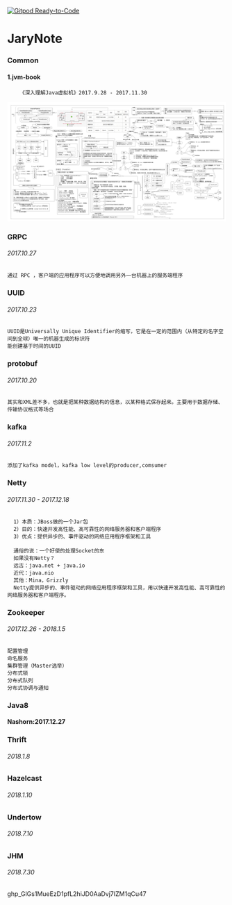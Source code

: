 [![Gitpod Ready-to-Code](https://img.shields.io/badge/Gitpod-Ready--to--Code-blue?logo=gitpod)](https://gitpod.io/#https://github.com/JaryZhen/JaryNote) 

# JaryNote

### Common
   #### 1.jvm-book
        《深入理解Java虚拟机》2017.9.28 - 2017.11.30
        
   ![JVM 逻辑导向图](https://github.com/JaryZhen/JaryNote/blob/master/jvm-book/JvmWorkFlow_jdk7.jpg)
### GRPC
 ###### 2017.10.27
    通过 RPC ，客户端的应用程序可以方便地调用另外一台机器上的服务端程序
### UUID   
 ###### 2017.10.23
    UUID是Universally Unique Identifier的缩写，它是在一定的范围内（从特定的名字空间到全球）唯一的机器生成的标识符
    能创建基于时间的UUID
### protobuf
 ###### 2017.10.20
    其实和XML差不多，也就是把某种数据结构的信息，以某种格式保存起来。主要用于数据存储、传输协议格式等场合
    
### kafka
 ###### 2017.11.2
    添加了kafka model，kafka low level的producer,comsumer
### Netty
 ###### 2017.11.30 - 2017.12.18
      
      1）本质：JBoss做的一个Jar包
      2）目的：快速开发高性能、高可靠性的网络服务器和客户端程序
      3）优点：提供异步的、事件驱动的网络应用程序框架和工具
      
      通俗的说：一个好使的处理Socket的东
      如果没有Netty？
      远古：java.net + java.io
      近代：java.nio
      其他：Mina，Grizzly
      Netty提供异步的、事件驱动的网络应用程序框架和工具，用以快速开发高性能、高可靠性的网络服务器和客户端程序。
 
### Zookeeper
  ###### 2017.12.26 - 2018.1.5
    配置管理
    命名服务
    集群管理（Master选举） 
    分布式锁
    分布式队列
    分布式协调与通知
### Java8
   #### Nashorn:2017.12.27
   
### Thrift
   ###### 2018.1.8
   
### Hazelcast
   ###### 2018.1.10
   
### Undertow
   ###### 2018.7.10
   
### JHM
   ###### 2018.7.30
   
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
